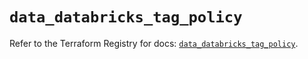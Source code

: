 # `data_databricks_tag_policy`

Refer to the Terraform Registry for docs: [`data_databricks_tag_policy`](https://registry.terraform.io/providers/databricks/databricks/1.94.0/docs/data-sources/tag_policy).
